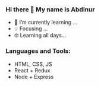 ### Hi there 👋 My name is Abdinur

- 🌱 I’m currently learning ...
- 💡 Focusing ...
- 🤓 Learning all days...



### Languages and Tools:

- HTML, CSS, JS
- React + Redux
- Node + Express
